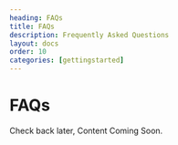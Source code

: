 ```yaml
---
heading: FAQs
title: FAQs
description: Frequently Asked Questions
layout: docs
order: 10
categories: [gettingstarted]
---
```


# FAQs

Check back later, Content Coming Soon.
